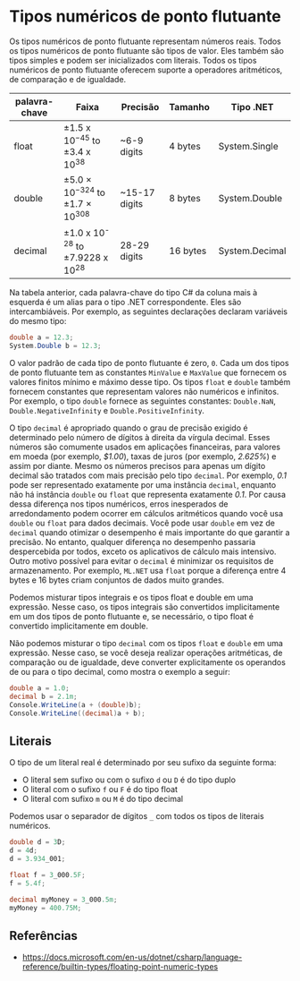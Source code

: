 # Tipos numéricos de ponto flutuante

Os tipos numéricos de ponto flutuante representam números reais. Todos os tipos numéricos de ponto flutuante são tipos de valor. Eles também são tipos simples e podem ser inicializados com literais. Todos os tipos numéricos de ponto flutuante oferecem suporte a operadores aritméticos, de comparação e de igualdade.

| palavra-chave | Faixa                                     | Precisão      | Tamanho  | Tipo .NET      |
| ------------- | ----------------------------------------- | ------------- | -------- | -------------- |
| float         | ±1.5 x 10<sup>−45</sup> to ±3.4 x 10<sup>38</sup>    | ~6-9 digits   | 4 bytes  | System.Single  |
| double        | ±5.0 × 10<sup>−324</sup> to ±1.7 × 10<sup>308</sup>  | ~15-17 digits | 8 bytes  | System.Double  |
| decimal       | ±1.0 x 10<sup>-28</sup> to ±7.9228 x 10<sup>28</sup> | 28-29 digits  | 16 bytes | System.Decimal |

Na tabela anterior, cada palavra-chave do tipo C# da coluna mais à esquerda é um alias para o tipo .NET correspondente. Eles são intercambiáveis. Por exemplo, as seguintes declarações declaram variáveis do mesmo tipo:

```c#
double a = 12.3;
System.Double b = 12.3;
```

O valor padrão de cada tipo de ponto flutuante é zero, `0`. Cada um dos tipos de ponto flutuante tem as constantes `MinValue` e `MaxValue` que fornecem os valores finitos mínimo e máximo desse tipo. Os tipos `float` e `double` também fornecem constantes que representam valores não numéricos e infinitos. Por exemplo, o tipo `double` fornece as seguintes constantes: `Double.NaN`, `Double.NegativeInfinity` e `Double.PositiveInfinity`.

O tipo `decimal` é apropriado quando o grau de precisão exigido é determinado pelo número de dígitos à direita da vírgula decimal. Esses números são comumente usados em aplicações financeiras, para valores em moeda (por exemplo, _$1.00_), taxas de juros (por exemplo, _2.625%_) e assim por diante. Mesmo os números precisos para apenas um dígito decimal são tratados com mais precisão pelo tipo `decimal`. Por exemplo, _0.1_ pode ser representado exatamente por uma instância `decimal`, enquanto não há instância `double` ou `float` que representa exatamente _0.1_. Por causa dessa diferença nos tipos numéricos, erros inesperados de arredondamento podem ocorrer em cálculos aritméticos quando você usa `double` ou `float` para dados decimais. Você pode usar `double` em vez de `decimal` quando otimizar o desempenho é mais importante do que garantir a precisão. No entanto, qualquer diferença no desempenho passaria despercebida por todos, exceto os aplicativos de cálculo mais intensivo. Outro motivo possível para evitar o `decimal` é minimizar os requisitos de armazenamento. Por exemplo, `ML.NET` usa `float` porque a diferença entre 4 bytes e 16 bytes criam conjuntos de dados muito grandes.

Podemos misturar tipos integrais e os tipos float e double em uma expressão. Nesse caso, os tipos integrais são convertidos implicitamente em um dos tipos de ponto flutuante e, se necessário, o tipo float é convertido implicitamente em double.

Não podemos misturar o tipo `decimal` com os tipos `float` e `double` em uma expressão. Nesse caso, se você deseja realizar operações aritméticas, de comparação ou de igualdade, deve converter explicitamente os operandos de ou para o tipo decimal, como mostra o exemplo a seguir:

```c#
double a = 1.0;
decimal b = 2.1m;
Console.WriteLine(a + (double)b);
Console.WriteLine((decimal)a + b);
```

## Literais

O tipo de um literal real é determinado por seu sufixo da seguinte forma:

- O literal sem sufixo ou com o sufixo `d` ou `D` é do tipo duplo
- O literal com o sufixo `f` ou `F` é do tipo float
- O literal com sufixo `m` ou `M` é do tipo decimal

Podemos usar o separador de dígitos `_` com todos os tipos de literais numéricos.

```c#
double d = 3D;
d = 4d;
d = 3.934_001;

float f = 3_000.5F;
f = 5.4f;

decimal myMoney = 3_000.5m;
myMoney = 400.75M;
```

## Referências

- <https://docs.microsoft.com/en-us/dotnet/csharp/language-reference/builtin-types/floating-point-numeric-types>
